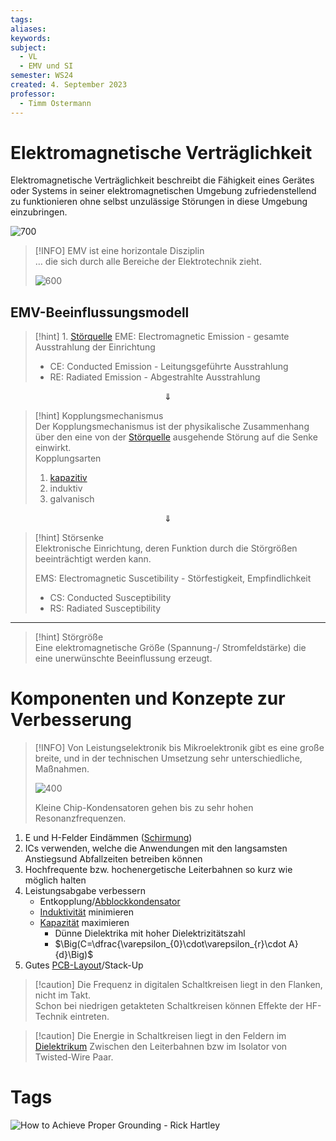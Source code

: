 ```yaml
---
tags: 
aliases: 
keywords: 
subject:
  - VL
  - EMV und SI
semester: WS24
created: 4. September 2023
professor:
  - Timm Ostermann
---
```

 

# Elektromagnetische Verträglichkeit

Elektromagnetische Verträglichkeit beschreibt die Fähigkeit eines Gerätes oder Systems in seiner elektromagnetischen Umgebung zufriedenstellend zu funktionieren ohne selbst unzulässige Störungen in diese Umgebung einzubringen.

![700](assets/EMV-einfluesse.png)

> [!INFO] EMV ist eine horizontale Disziplin  
> … die sich durch alle Bereiche der Elektrotechnik zieht.
> 
> ![600](assets/EMV-horiz.png)

## EMV-Beeinflussungsmodell

> [!hint] 1. [Störquelle](Störquelle.md)
> EME: Electromagnetic Emission - gesamte Ausstrahlung der Einrichtung
> - CE: Conducted Emission - Leitungsgeführte Ausstrahlung
> - RE: Radiated Emission - Abgestrahlte Ausstrahlung

$$\Downarrow$$

> [!hint] Kopplungsmechanismus  
> Der Kopplungsmechanismus ist der physikalische Zusammenhang über den eine von der [Störquelle](Störquelle.md) ausgehende Störung auf die Senke einwirkt.  
> Kopplungsarten
> 1. [kapazitiv](Kapazitive%20Kopplung.md)
> 2. induktiv
> 3. galvanisch

$$\Downarrow$$

> [!hint] Störsenke  
> Elektronische Einrichtung, deren Funktion durch die Störgrößen beeinträchtigt werden kann.
> 
> EMS: Electromagnetic Suscetibility - Störfestigkeit, Empfindlichkeit
> - CS: Conducted Susceptibility
> - RS: Radiated Susceptibility

---

> [!hint] Störgröße  
> Eine elektromagnetische Größe (Spannung-/ Stromfeldstärke) die eine unerwünschte Beeinflussung erzeugt.

# Komponenten und Konzepte zur Verbesserung

> [!INFO] Von Leistungselektronik bis Mikroelektronik gibt es eine große breite, und in der technischen Umsetzung sehr unterschiedliche, Maßnahmen.
> 
> ![400](assets/EMV-horiz2.png)
> 
> Kleine Chip-Kondensatoren gehen bis zu sehr hohen Resonanzfrequenzen.

1. E und H-Felder Eindämmen ([Schirmung](Schirmung.md))
2. ICs verwenden, welche die Anwendungen mit den langsamsten Anstiegsund Abfallzeiten betreiben können
3. Hochfrequente bzw. hochenergetische Leiterbahnen so kurz wie möglich halten
4. Leistungsabgabe verbessern
	- Entkopplung/[Abblockkondensator](Abblockkondensator.md)
	- [Induktivität](../Elektrotechnik/Induktivitäten.md) minimieren
	- [Kapazität](../Elektrotechnik/Kapazität.md) maximieren
		- Dünne Dielektrika mit hoher Dielektrizitätszahl
		- $\Big(C=\dfrac{\varepsilon_{0}\cdot\varepsilon_{r}\cdot A}{d}\Big)$
5. Gutes [PCB-Layout](PCB-Layout.md)/Stack-Up

> [!caution] Die Frequenz in digitalen Schaltkreisen liegt in den Flanken, nicht im Takt.  
> Schon bei niedrigen getakteten Schaltkreisen können Effekte der HF-Technik eintreten.

> [!caution] Die Energie in Schaltkreisen liegt in den Feldern im [Dielektrikum](../Elektrotechnik/Dielektrikum.md) Zwischen den Leiterbahnen bzw im Isolator von Twisted-Wire Paar.

# Tags

![How to Achieve Proper Grounding - Rick Hartley](https://www.youtube.com/watch?v=ySuUZEjARPY)